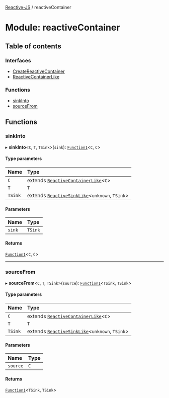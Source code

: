[Reactive-JS](../README.md) / reactiveContainer

# Module: reactiveContainer

## Table of contents

### Interfaces

- [CreateReactiveContainer](../interfaces/reactiveContainer.CreateReactiveContainer.md)
- [ReactiveContainerLike](../interfaces/reactiveContainer.ReactiveContainerLike.md)

### Functions

- [sinkInto](reactiveContainer.md#sinkinto)
- [sourceFrom](reactiveContainer.md#sourcefrom)

## Functions

### sinkInto

▸ **sinkInto**<`C`, `T`, `TSink`\>(`sink`): [`Function1`](functions.md#function1)<`C`, `C`\>

#### Type parameters

| Name | Type |
| :------ | :------ |
| `C` | extends [`ReactiveContainerLike`](../interfaces/reactiveContainer.ReactiveContainerLike.md)<`C`\> |
| `T` | `T` |
| `TSink` | extends [`ReactiveSinkLike`](../interfaces/reactiveSink.ReactiveSinkLike.md)<`unknown`, `TSink`\> |

#### Parameters

| Name | Type |
| :------ | :------ |
| `sink` | `TSink` |

#### Returns

[`Function1`](functions.md#function1)<`C`, `C`\>

___

### sourceFrom

▸ **sourceFrom**<`C`, `T`, `TSink`\>(`source`): [`Function1`](functions.md#function1)<`TSink`, `TSink`\>

#### Type parameters

| Name | Type |
| :------ | :------ |
| `C` | extends [`ReactiveContainerLike`](../interfaces/reactiveContainer.ReactiveContainerLike.md)<`C`\> |
| `T` | `T` |
| `TSink` | extends [`ReactiveSinkLike`](../interfaces/reactiveSink.ReactiveSinkLike.md)<`unknown`, `TSink`\> |

#### Parameters

| Name | Type |
| :------ | :------ |
| `source` | `C` |

#### Returns

[`Function1`](functions.md#function1)<`TSink`, `TSink`\>
